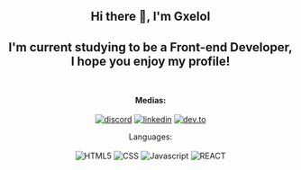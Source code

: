 <section align="center">
  <h1> Hi there 👋, I'm Gxelol </h1>

  <h2>I'm current studying to be a Front-end Developer, I hope you enjoy my profile!</h2>
  <br>

  <b>Medias:</b> 
  <br>
  <br>
  [![discord](https://img.shields.io/badge/Discord-7289DA?style=for-the-badge&logo=discord&logoColor=white)][discord-url]
  [![linkedin](https://img.shields.io/badge/LinkedIn-0077B5?style=for-the-badge&logo=linkedin&logoColor=white)][linkedin-url]
  [![dev.to](https://img.shields.io/badge/dev.to-0A0A0A?style=for-the-badge&logo=devdotto&logoColor=white)][dev.to-url]


  Languages:
  <br>
  <br>
  ![HTML5](https://img.shields.io/badge/HTML5-E34F26?style=for-the-badge&logo=html5&logoColor=white)
  ![CSS](https://img.shields.io/badge/CSS3-1572B6?style=for-the-badge&logo=css3&logoColor=white)
  ![Javascript](https://img.shields.io/badge/JavaScript-323330?style=for-the-badge&logo=javascript&logoColor=F7DF1E)
  ![REACT](https://img.shields.io/badge/React-20232A?style=for-the-badge&logo=react&logoColor=61DAFB)
</section>

<!-- LINKS -->

[discord-url]: https://discord.com/users/904870742993276989
[linkedin-url]: https://www.linkedin.com/in/gabriel-quint%C3%A3o-69ab16252/
[dev.to-url]: https://dev.to/gxelol
